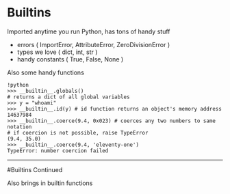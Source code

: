 # Builtins

Imported anytime you run Python, has tons of handy stuff

* errors ( ImportError, AttributeError, ZeroDivisionError )
* types we love ( dict, int, str )
* handy constants ( True, False, None )

Also some handy functions

	!python
	>>> __builtin__.globals()
	# returns a dict of all global variables
	>>> y = "whoami"
	>>> __builtin__.id(y) # id function returns an object's memory address
	14637984
	>>> __builtin__.coerce(9.4, 0x023) # coerces any two numbers to same notation
	# if coercion is not possible, raise TypeError
	(9.4, 35.0)
	>>> __builtin__.coerce(9.4, 'eleventy-one')
	TypeError: number coercion failed

---

#Builtins Continued

Also brings in builtin functions

